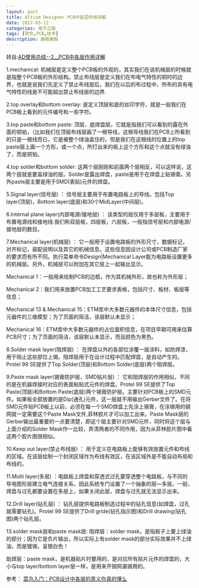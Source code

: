 ```yaml
---
layout: post
title: Altium Designer PCB中各层作用详解
date: 2017-03-12
categories: 电子之路
tags: [软件,PCB,技术]
description: 画板画板
---
```


转自:[AD使用总结--2__PCB中各层作用详解](http://blog.csdn.net/spdian/article/details/53436697)

1.mechanical:
机械层是定义整个PCB板的外观的，其实我们在说机械层的时候就是指整个PCB板的外形结构。禁止布线层是定义我们在布电气特性的铜时的边界，也就是说我们先定义了禁止布线层后，我们在以后的布过程中，所布的具有电气特性的线是不可能超出禁止布线层的边界. 

2.top overlay和bottom overlay:
是定义顶层和底的丝印字符，就是一般我们在PCB板上看到的元件编号和一些字符。 
 
 3.top paste和bottom paste:
 顶层、底焊盘层，它就是指我们可以看到的露在外面的铜铂，（比如我们在顶层布线层画了一根导线，这根导线我们在PCB上所看到的只是一根线而已，它是被整个绿油盖住的，但是我们在这根线的位置上的top paste层上画一个方形，或一个点，所打出来的板上这个方形和这个点就没有绿油了，而是铜铂。 

4.top solder和bottom solder: 
这两个层刚刚和前面两个层相反，可以这样说，这两个层就是要盖绿油的层。Solder是露出焊盘，paste是用于在焊盘上贴锡膏。另外paste层主要是用于SMD(表贴)元件的焊盘。

 5.Signal layer(信号层) ：
 信号层主要用于布置电路板上的导线。包括Top layer(顶层)，Bottom layer(底层)和30个MidLayer(中间层)。  

 6.Internal plane layer(内部电源/接地层) ：
 该类型的层仅用于多层板，主要用于布置电源线和接地线.我们称双层板，四层板，六层板，一般指信号层和内部电源/接地层的数目。  

7.Mechanical layer(机械层) ：
它一般用于设置电路板的外形尺寸，数据标记，对齐标记，装配说明以及其它的机械信息。这些信息因设计公司或PCB制造厂家的要求而有所不同。执行菜单命令Design|Mechanical Layer能为电路板设置更多的机械层。另外，机械层可以附加在其它层上一起输出显示。
  
Mechanical 1：一般用来绘制PCB的边框，作为其机械外形，故也称为外形层；

Mechanical 2：我们用来放置PCB加工工艺要求表格，包括尺寸、板材、板层等信息；

Mechanical 13 & Mechanical 15：ETM库中大多数元器件的本体尺寸信息，包括元器件的三维模型；为了页面的简洁，该层默认未显示；

Mechanical 16：ETM库中大多数元器件的占位面积信息，在项目早期可用来估算PCB尺寸；为了页面的简洁，该层默认未显示，而且颜色为黑色。

8.Solder mask layer(阻焊层) ：
在焊盘以外的各部位涂覆一层涂料，如防焊漆，用于阻止这些部位上锡。阻焊层用于在设计过程中匹配焊盘，是自动产生的。Protel 99 SE提供了Top Solder(顶层)和Bottom Solder(底层)两个阻焊层。 

 9.Paste mask layer(锡膏防护层，SMD贴片层) ：
 它和阻焊层的作用相似，不同的是在机器焊接时对应的表面粘贴式元件的焊盘。Protel 99 SE提供了Top Paste(顶层)和Bottom Paste(底层)两个锡膏防护层。主要针对PCB板上的SMD元件。如果板全部放置的是Dip(通孔)元件，这一层就不用输出Gerber文件了。在将SMD元件贴PCB板上以前，必须在每一个SMD焊盘上先涂上锡膏，在涂锡用的钢网就一定需要这个Paste Mask文件,菲林胶片才可以加工出来。Paste Mask层的Gerber输出最重要的一点要清楚，即这个层主要针对SMD元件，同时将这个层与上面介绍的Solder Mask作一比较，弄清两者的不同作用，因为从菲林胶片图中看这两个胶片图很相似。   

 10.Keep out layer(禁止布线层) ：
 用于定义在电路板上能够有效放置元件和布线的区域。在该层绘制一个封闭区域作为布线有效区，在该区域外是不能自动布局和布线的。  

 11.Multi layer(多层) ：电路板上焊盘和穿透式过孔要穿透整个电路板，与不同的导电图形层建立电气连接关系，因此系统专门设置了一个抽象的层—多层。一般，焊盘与过孔都要设置在多层上，如果关闭此层，焊盘与过孔就无法显示出来。  

 12.Drill layer(钻孔层) ：
 钻孔层提供电路板制造过程中的钻孔信息(如焊盘，过孔就需要钻孔)。Protel 99 SE提供了Drill gride(钻孔指示图)和Drill drawing(钻孔图)两个钻孔层。
 
 13.solder mask层和paste mask层:
 阻焊层：solder mask，是指板子上要上绿油的部分；因为它是负片输出，所以实际上有solder mask的部分实际效果并不上绿油，而是镀锡，呈银白色！ 
 
助焊层：paste mask，是机器贴片时要用的，是对应所有贴片元件的焊盘的，大小与top layer/bottom layer层一样，是用来开钢网漏锡用的。 

参考：
[菜鸟入门：PCB设计中各层的意义你真的懂么](http://www.elecfans.com/dianzichangshi/20161109447370.html)